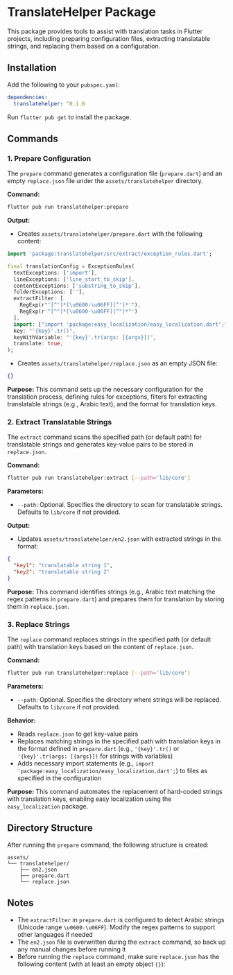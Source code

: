 # TranslateHelper Package

This package provides tools to assist with translation tasks in Flutter projects, including preparing configuration files, extracting translatable strings, and replacing them based on a configuration.

## Installation

Add the following to your `pubspec.yaml`:

```yaml
dependencies:
  translatehelper: ^0.1.0
```

Run `flutter pub get` to install the package.

## Commands

### 1. Prepare Configuration

The `prepare` command generates a configuration file (`prepare.dart`) and an empty `replace.json` file under the `assets/translatehelper` directory.

**Command:**
```bash
flutter pub run translatehelper:prepare
```

**Output:**

- Creates `assets/translatehelper/prepare.dart` with the following content:

```dart
import 'package:translatehelper/src/extract/exception_rules.dart';

final translationConfig = ExceptionRules(
  textExceptions: ['import'],
  lineExceptions: ['line_start_to_skip'],
  contentExceptions: ['substring_to_skip'],
  folderExceptions: [''],
  extractFilter: [
    RegExp(r"'[^']*[\u0600-\u06FF][^']*'"),
    RegExp(r'"[^"]*[\u0600-\u06FF][^"]*"')
  ],
  import: ["import 'package:easy_localization/easy_localization.dart';"],
  key: "'{key}'.tr()",
  keyWithVariable: "'{key}'.tr(args: [{args}])",
  translate: true,
);
```

- Creates `assets/translatehelper/replace.json` as an empty JSON file:

```json
{}
```

**Purpose:** This command sets up the necessary configuration for the translation process, defining rules for exceptions, filters for extracting translatable strings (e.g., Arabic text), and the format for translation keys.

### 2. Extract Translatable Strings

The `extract` command scans the specified path (or default path) for translatable strings and generates key-value pairs to be stored in `replace.json`.

**Command:**
```bash
flutter pub run translatehelper:extract [--path='lib/core']
```

**Parameters:**
- `--path`: Optional. Specifies the directory to scan for translatable strings. Defaults to `lib/core` if not provided.

**Output:**
- Updates `assets/translatehelper/en2.json` with extracted strings in the format:

```json
{
  "key1": "translatable string 1",
  "key2": "translatable string 2"
}
```

**Purpose:** This command identifies strings (e.g., Arabic text matching the regex patterns in `prepare.dart`) and prepares them for translation by storing them in `replace.json`.

### 3. Replace Strings

The `replace` command replaces strings in the specified path (or default path) with translation keys based on the content of `replace.json`.

**Command:**
```bash
flutter pub run translatehelper:replace [--path='lib/core']
```

**Parameters:**
- `--path`: Optional. Specifies the directory where strings will be replaced. Defaults to `lib/core` if not provided.

**Behavior:**
- Reads `replace.json` to get key-value pairs
- Replaces matching strings in the specified path with translation keys in the format defined in `prepare.dart` (e.g., `'{key}'.tr()` or `'{key}'.tr(args: [{args}])` for strings with variables)
- Adds necessary import statements (e.g., `import 'package:easy_localization/easy_localization.dart';`) to files as specified in the configuration

**Purpose:** This command automates the replacement of hard-coded strings with translation keys, enabling easy localization using the `easy_localization` package.

## Directory Structure

After running the `prepare` command, the following structure is created:

```
assets/
└── translatehelper/
    ├── en2.json
    ├── prepare.dart
    └── replace.json
```

## Notes

- The `extractFilter` in `prepare.dart` is configured to detect Arabic strings (Unicode range `\u0600-\u06FF`). Modify the regex patterns to support other languages if needed
- The `en2.json` file is overwritten during the `extract` command, so back up any manual changes before running it
- Before running the `replace` command, make sure `replace.json` has the following content (with at least an empty object `{}`):